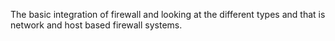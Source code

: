 The basic integration of firewall and looking at the different types and that is network and host based firewall systems.
